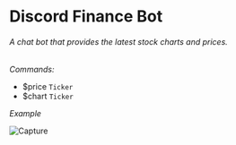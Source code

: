 # Discord Finance Bot


<h6>A chat bot that provides the latest stock charts and prices. </h6>


<i>Commands:</i>
  * $price `Ticker`
  * $chart `Ticker`
  
  
<i>Example</i>

![Capture](https://user-images.githubusercontent.com/33767581/108712427-bef49e80-74e4-11eb-85b0-cb713a8ff4ba.PNG)
